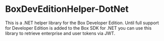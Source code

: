 # BoxDevEditionHelper-DotNet
This is a .NET helper library for the Box Developer Edition. Until full support for Developer Edition is added to the Box SDK for .NET you can use this library to retrieve enterprise and user tokens via JWT.

